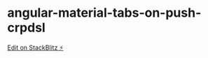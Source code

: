 # angular-material-tabs-on-push-crpdsl

[Edit on StackBlitz ⚡️](https://stackblitz.com/edit/angular-material-tabs-on-push-crpdsl)